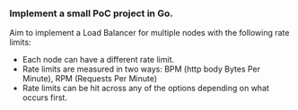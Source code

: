 ### Implement a small PoC project in Go.

Aim to implement a Load Balancer for multiple nodes with the following rate limits:
- Each node can have a different rate limit.
- Rate limits are measured in two ways: BPM (http body Bytes Per Minute), RPM (Requests Per Minute)
- Rate limits can be hit across any of the options depending on what occurs first.
